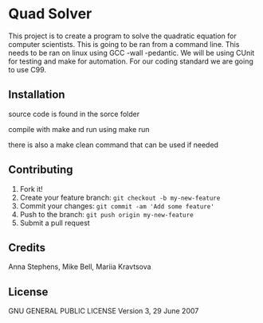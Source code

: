 # Quad Solver
This project is to create a program to solve the quadratic equation for computer scientists. This is going to be ran from a command line.
This needs to be ran on linux using GCC -wall -pedantic. We will be using CUnit for testing and make for automation. For our coding standard we are going to use C99.
## Installation
source code is found in the sorce folder

compile with make and run using make run

there is also a make clean command that can be used if needed
## Contributing
1. Fork it!
2. Create your feature branch: `git checkout -b my-new-feature`
3. Commit your changes: `git commit -am 'Add some feature'`
4. Push to the branch: `git push origin my-new-feature`
5. Submit a pull request

## Credits
Anna Stephens, Mike Bell, Mariia Kravtsova


## License
GNU GENERAL PUBLIC LICENSE Version 3, 29 June 2007
